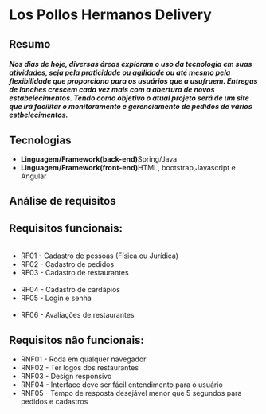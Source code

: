 <h1>Los Pollos Hermanos Delivery</h1>
<h2>Resumo</h2>
<h5>
Nos dias de hoje, diversas áreas exploram o uso da tecnologia em suas atividades, seja pela praticidade ou agilidade ou até mesmo pela flexibilidade que proporciona para os usuários que a usufruem. Entregas de lanches crescem cada vez mais com a abertura de novos estabelecimentos.
Tendo como objetivo o atual projeto será de um site que irá facilitar o monitoramento e gerenciamento de pedidos de vários estbelecimentos.</h5>
<h2>Tecnologias</h2>
<ul>
  <li><b>Linguagem/Framework(back-end)</b>Spring/Java</li>
  <li><b>Linguagem/Framework(front-end)</b>HTML, bootstrap,Javascript e Angular</li>
</ul>
<h2>Análise de requisitos</h2>
<h2>Requisitos funcionais:</h2>
<ul>
  <li>RF01 - Cadastro de pessoas (Física ou Jurídica)</li>
  <li>RF02 - Cadastro de pedidos</li>
  <li>RF03 - Cadastro de restaurantes</li>
  <li>RF04 - Cadastro de cardápios</li>
  <li>RF05 - Login e senha</li>
  <li>RF06 - Avaliações de restaurantes</li>
</ul>
<h2>Requisitos não funcionais:</h2>
<ul>
  <li>RNF01 - Roda em qualquer navegador</li>
  <li>RNF02 - Ter logos dos restaurantes</li>
  <li>RNF03 - Design responsivo</li>
  <li>RNF04 - Interface deve ser fácil entendimento para o usuário</li>
  <li>RNF05 - Tempo de resposta desejável menor que 5 segundos para pedidos e cadastros</li>
</ul>
